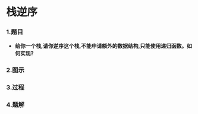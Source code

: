 # 栈逆序

### 1.题目

- **给你一个栈,请你逆序这个栈,不能申请额外的数据结构,只能使用递归函数。如何实现?**



### 2.图示

### 3.过程

### 4.题解

```java

```


